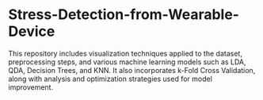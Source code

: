 # Stress-Detection-from-Wearable-Device
This repository includes visualization techniques applied to the dataset, preprocessing steps, and various machine learning models such as LDA, QDA, Decision Trees, and KNN. It also incorporates k-Fold Cross Validation, along with analysis and optimization strategies used for model improvement.
